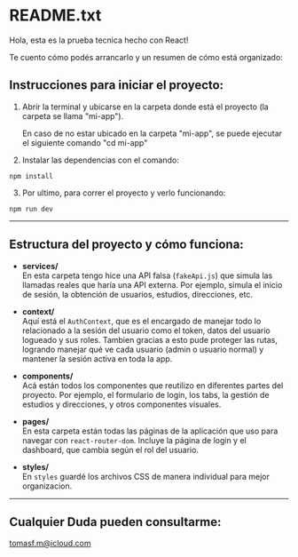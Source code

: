 # README.txt

Hola, esta es la prueba tecnica hecho con React!

Te cuento cómo podés arrancarlo y un resumen de cómo está organizado:

## Instrucciones para iniciar el proyecto:

1. Abrír la terminal y ubicarse en la carpeta donde está el proyecto (la carpeta se llama "mi-app").

    En caso de no estar ubicado en la carpeta "mi-app", se puede ejecutar el siguiente comando "cd mi-app"

2. Instalar las dependencias con el comando:

```npm install```

3. Por ultimo, para correr el proyecto y verlo funcionando:

```npm run dev```

--------------------------------------------------

## Estructura del proyecto y cómo funciona:

- **services/**  
En esta carpeta tengo hice una API falsa (`fakeApi.js`) que simula las llamadas reales que haría una API externa. Por ejemplo, simula el inicio de sesión, la obtención de usuarios, estudios, direcciones, etc.

- **context/**  
Aquí está el `AuthContext`, que es el encargado de manejar todo lo relacionado a la sesión del usuario como el token, datos del usuario logueado y sus roles. Tambien gracias a esto pude proteger las rutas, logrando manejar qué ve cada usuario (admin o usuario normal) y mantener la sesión activa en toda la app.

- **components/**  
Acá están todos los componentes que reutilizo en diferentes partes del proyecto. Por ejemplo, el formulario de login, los tabs, la gestión de estudios y direcciones, y otros componentes visuales.

- **pages/**  
En esta carpeta están todas las páginas de la aplicación que uso para navegar con `react-router-dom`. Incluye la página de login y el dashboard, que cambia según el rol del usuario.

- **styles/**  
En `styles` guardé los archivos CSS de manera individual para mejor organizacion. 

---------

## Cualquier Duda pueden consultarme:

tomasf.m@icloud.com